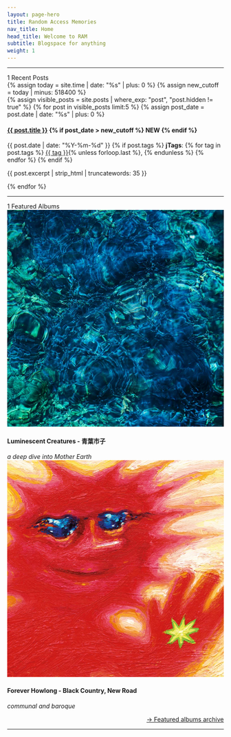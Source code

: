```yaml
---
layout: page-hero
title: Random Access Memories
nav_title: Home
head_title: Welcome to RAM
subtitle: Blogspace for anything
weight: 1
---
```

---
<div class="index-title"><span class="ornament">1</span> Recent Posts</div>
{% assign today = site.time | date: "%s" | plus: 0 %}
{% assign new_cutoff = today | minus: 518400 %}

<div class="recent-posts">
  {% assign visible_posts = site.posts | where_exp: "post", "post.hidden != true" %}
  {% for post in visible_posts limit:5 %}
    {% assign post_date = post.date | date: "%s" | plus: 0 %}
    <div class="recent-post">
      <h4>
        <a href="{{ post.url | relative_url }}">{{ post.title }}</a>
        {% if post_date > new_cutoff %}
          <span class="new-badge">NEW</span>
        {% endif %}
      </h4>
      <div class="post-meta">
        {{ post.date | date: "%Y-%m-%d" }}
        {% if post.tags %}
          <strong><span class="tag-ornament">j</span>Tags</strong>:
          {% for tag in post.tags %}
            <a href="/tags#{{ tag | slugify }}" class="tag">{{ tag }}</a>{% unless forloop.last %}, {% endunless %}
          {% endfor %}
        {% endif %}
      </div>
      <p class="post-excerpt">{{ post.excerpt | strip_html | truncatewords: 35 }}</p>
    </div>
  {% endfor %}
</div>

---
<div class="index-title"><span class="ornament">1</span> Featured Albums</div>
<div class="album-flex inside-text-width">
  <div class="album">
  <a href="blog/album-review/luminescent-creatures">
    <img src="assets/img/featured_albums/luminiscentcreatures.png"></a>
    <div class="album-info">
      <h4>Luminescent Creatures - 青葉市子</h4>
      <body><em>a deep dive into Mother Earth</em></body>
    </div>
  </div>
  <div class="album">
  <a href="blog/album-review/forever-howlong  ">
    <img src="assets/img/featured_albums/foreverhowlong.png" alt="Forever Howlong"></a>
    <div class="album-info">
      <h4>Forever Howlong - Black Country, New Road</h4>
      <body><em>communal and baroque</em></body>
    </div>
  </div>
</div>
<section>
  <div style="clear: both"></div>
  <p class="backarrow" style="text-align: right;"><a href="featured-albums-archive">→ Featured albums archive</a></p>
</section>

---

